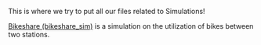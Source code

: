 This is where we try to put all our files related to Simulations!

[Bikeshare (bikeshare_sim)](https://github.com/verneh/datasci/blob/master/Simulations/bikeshare_sim.ipynb) is a simulation on the utilization of bikes between two stations.
